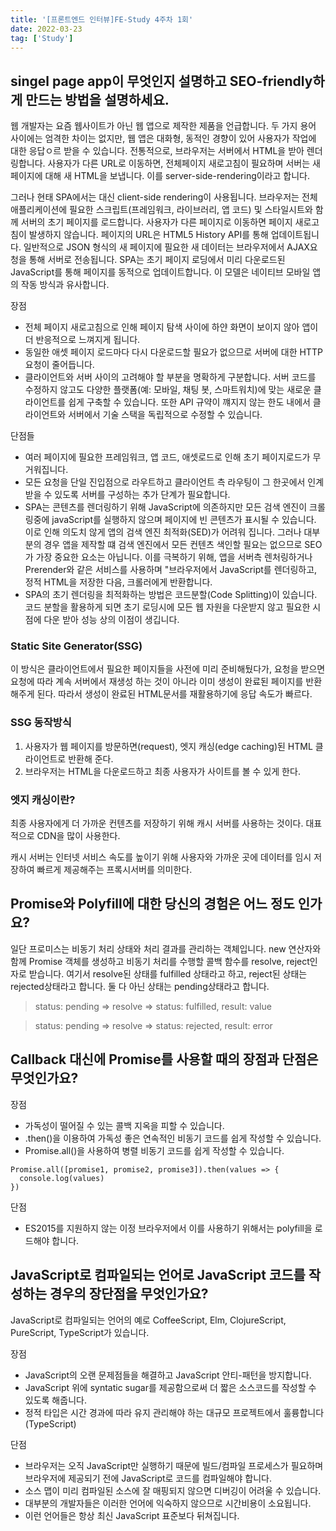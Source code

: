 ```yaml
---
title: '[프론트엔드 인터뷰]FE-Study 4주차 1회'
date: 2022-03-23
tag: ['Study']
---
```


## singel page app이 무엇인지 설명하고 SEO-friendly하게 만드는 방법을 설명하세요.

웹 개발자는 요즘 웹사이트가 아닌 웹 앱으로 제작한 제품을 언급합니다. 두 가지 용어 사이에는 엄격한 차이는 없지만, 웹 앱은 대화형, 동적인 경향이 있어 사용자가 작업에 대한 응답ㅇ르 받을 수 있습니다. 전통적으로, 브라우저는 서버에서 HTML을 받아 렌더링합니다. 사용자가 다른 URL로 이동하면, 전체페이지 새로고침이 필요하며 서버는 새페이지에 대해 새 HTML을 보냅니다. 이를 server-side-rendering이라고 합니다.

그러나 현태 SPA에서는 대신 client-side rendering이 사용됩니다. 브라우저는 전체 애플리케이션에 필요한 스크립트(프레임워크, 라이브러리, 앱 코드) 및 스타일시트와 함께 서버의 초기 페이지를 로드합니다. 사용자가 다른 페이지로 이동하면 페이지 새로고침이 발생하지 않습니다. 페이지의 URL은 HTML5 History API를 통해 업데이트됩니다. 일반적으로 JSON 형식의 새 페이지에 필요한 새 데이터는 브라우저에서 AJAX요청을 통해 서버로 전송됩니다. SPA는 초기 페이지 로딩에서 미리 다운로드된 JavaScript를 통해 페이지를 동적으로 업데이트합니다. 이 모델은 네이티브 모바일 앱의 작동 방식과 유사합니다.

장점

- 전체 페이지 새로고침으로 인해 페이지 탐색 사이에 하얀 화면이 보이지 않아 앱이 더 반응적으로 느껴지게 됩니다.
- 동일한 애셋 페이지 로드마다 다시 다운로드할 필요가 없으므로 서버에 대한 HTTP 요청이 줄어듭니다.
- 클라이언트와 서버 사이의 고려해야 할 부분을 명확하게 구분합니다. 서버 코드를 수정하지 않고도 다양한 플랫폼(예: 모바일, 채팅 봇, 스마트워치)에 맞는 새로운 클라이언트를 쉽게 구축할 수 있습니다. 또한 API 규약이 꺠지지 않는 한도 내에서 클라이언트와 서버에서 기술 스택을 독립적으로 수정할 수 있습니다.

단점들

- 여러 페이지에 필요한 프레임워크, 앱 코드, 애셋로드로 인해 초기 페이지로드가 무거워집니다.
- 모든 요청을 단일 진입점으로 라우트하고 클라이언트 측 라우팅이 그 한곳에서 인계받을 수 있도록 서버를 구성하는 추가 단계가 필요합니다.
- SPA는 콘텐츠를 렌더링하기 위해 JavaScript에 의존하지만 모든 검색 엔진이 크롤링중에 javaScript를 실행하지 않으며 페이지에 빈 콘텐츠가 표시될 수 있습니다. 이로 인해 의도치 않게 앱의 검색 엔진 최적화(SED)가 어려워 집니다. 그러나 대부분의 경우 앱을 제작할 떄 검색 엔진에서 모든 컨텐츠 색인할 필요는 없으므로 SEO가 가장 중요한 요소는 아닙니다. 이를 극복하기 위해, 앱을 서버측 렌처링하거나 Prerender와 같은 서비스를 사용하며 "브라우저에서 JavaScript를 렌더링하고, 정적 HTML을 저장한 다음, 크롤러에게 반환합니다.
- SPA의 초기 렌더링을 최적화하는 방법은 코드분할(Code Splitting)이 있습니다. 코드 분할을 활용하게 되면 초기 로딩시에 모든 웹 자원을 다운받지 않고 필요한 시점에 다운 받아 성능 상의 이점이 생깁니다.

### Static Site Generator(SSG)

이 방식은 클라이언트에서 필요한 페이지들을 사전에 미리 준비해뒀다가, 요청을 받으면 요청에 따라 계속 서버에서 재생성 하는 것이 아니라 이미 생성이 완료된 페이지를 반환해주게 된다.
따라서 생성이 완료된 HTML문서를 재활용하기에 응답 속도가 빠르다.

### SSG 동작방식

1. 사용자가 웹 페이지를 방문하면(request), 엣지 캐싱(edge caching)된 HTML 클라이언트로 반환해 준다.
2. 브라우저는 HTML을 다운로드하고 최종 사용자가 사이트를 볼 수 있게 한다.

### 엣지 캐싱이란?

최종 사용자에게 더 가까운 컨텐츠를 저장하기 위해 캐시 서버를 사용하는 것이다. 대표적으로 CDN을 많이 사용한다.

캐시 서버는 인터넷 서비스 속도를 높이기 위해 사용자와 가까운 곳에 데이터를 임시 저장하여 빠르게 제공해주는 프록시서버를 의미한다.

## Promise와 Polyfill에 대한 당신의 경험은 어느 정도 인가요?

일단 프로미스는 비동기 처리 상태와 처리 결과를 관리하는 객체입니다. new 연산자와 함께 Promise 객체를 생성하고 비동기 처리를 수행할 콜백 함수를 resolve, reject인자로 받습니다.
여기서 resolve된 상태를 fulfilled 상태라고 하고, reject된 상태는 rejected상태라고 합니다. 둘 다 아닌 상태는 pending상태라고 합니다.

<blockquote>
status: pending => resolve => status: fulfilled, result: value
</blockquote>

<blockquote>
status: pending => resolve => status: rejected, result: error
</blockquote>

## Callback 대신에 Promise를 사용할 때의 장점과 단점은 무엇인가요?

장점

- 가독성이 떨어질 수 있는 콜백 지옥을 피할 수 있습니다.
- .then()을 이용하여 가독성 좋은 연속적인 비동기 코드를 쉽게 작성할 수 있습니다.
- Promise.all()을 사용하여 병렬 비동기 코드를 쉽게 작성할 수 있습니다.

```tsx
Promise.all([promise1, promise2, promise3]).then(values => {
  console.log(values)
})
```

단점

- ES2015를 지원하지 않는 이정 브라우저에서 이를 사용하기 위해서는 polyfill을 로드해야 합니다.

## JavaScript로 컴파일되는 언어로 JavaScript 코드를 작성하는 경우의 장단점을 무엇인가요?

JavaScript로 컴파일되는 언어의 예로 CoffeeScript, Elm, ClojureScript, PureScript, TypeScript가 있습니다.

장점

- JavaScript의 오랜 문제점들을 해결하고 JavaScript 안티-패턴을 방지합니다.
- JavaScript 위에 syntatic sugar를 제공함으로써 더 짧은 소스코드를 작성할 수 있도록 해줍니다.
- 정적 타입은 시간 경과에 따라 유지 관리해야 하는 대규모 프로젝트에서 훌륭합니다(TypeScript)

단점

- 브라우저는 오직 JavaScript만 실행하기 때문에 빌드/컴파일 프로세스가 필요하며 브라우저에 제공되기 전에 JavaScript로 코드를 컴파일해야 합니다.
- 소스 맵이 미리 컴파일된 소스에 잘 매핑되지 않으면 디버깅이 어려울 수 있습니다.
- 대부분의 개발자들은 이러한 언어에 익숙하지 않으므로 시간비용이 소요됩니다.
- 이런 언어들은 항상 최신 JavaScript 표준보다 뒤쳐집니다.

